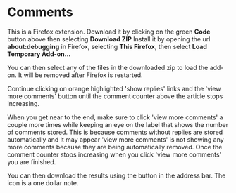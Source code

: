 # Comments

This is a Firefox extension.
Download it by clicking on the green **Code** button above then selecting **Download ZIP**
Install it by opening the url **about:debugging** in Firefox, selecting **This Firefox**, then select **Load Temporary Add-on...**

You can then select any of the files in the downloaded zip to load the add-on. It will be removed after Firefox is restarted.

Continue clicking on orange highlighted 'show replies' links and the 'view more comments' button until the comment counter above the article stops increasing.

When you get near to the end, make sure to click 'view more comments' a couple more times while keeping an eye on the label that shows the number of comments stored. This is because comments without replies are stored automatically and it may appear 'view more comments' is not showing any more comments because they are being automatically removed. Once the comment counter stops increasing when you click 'view more comments' you are finished.

You can then download the results using the button in the address bar. The icon is a one dollar note.
